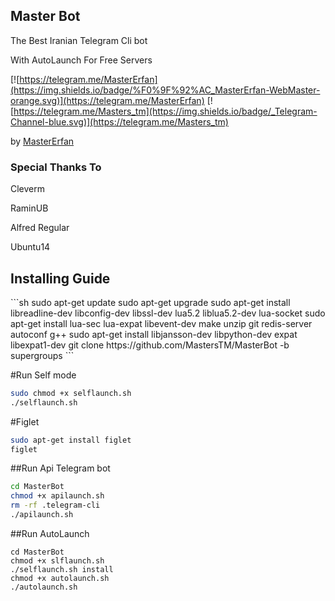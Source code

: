 <h2><b>Master Bot</b></h2>
The Best Iranian Telegram Cli bot
 
With AutoLaunch For Free Servers

 
[![https://telegram.me/MasterErfan](https://img.shields.io/badge/%F0%9F%92%AC_MasterErfan-WebMaster-orange.svg)](https://telegram.me/MasterErfan) 
[![https://telegram.me/Masters_tm](https://img.shields.io/badge/_Telegram-Channel-blue.svg)](https://telegram.me/Masters_tm) 

 by [MasterErfan](https://telegram.me/MasterErfan) 
 
 
 <h3>Special Thanks To</h3>
  Cleverm
  
  RaminUB
  
  Alfred Regular
  
  Ubuntu14


<h2>Installing Guide</h2>
```sh
sudo apt-get update
sudo apt-get upgrade
sudo apt-get install libreadline-dev libconfig-dev libssl-dev lua5.2 liblua5.2-dev lua-socket
sudo apt-get install lua-sec lua-expat libevent-dev make unzip git redis-server autoconf g++ 
sudo apt-get install libjansson-dev libpython-dev expat libexpat1-dev
git clone https://github.com/MastersTM/MasterBot -b supergroups
```

#Run Self mode

```sh
sudo chmod +x selflaunch.sh
./selflaunch.sh
```

#Figlet

```sh
sudo apt-get install figlet
figlet
```



##Run Api Telegram bot 

```sh
cd MasterBot
chmod +x apilaunch.sh
rm -rf .telegram-cli
./apilaunch.sh
```


##Run AutoLaunch

```
cd MasterBot
chmod +x slflaunch.sh
./selflaunch.sh install
chmod +x autolaunch.sh
./autolaunch.sh
```
